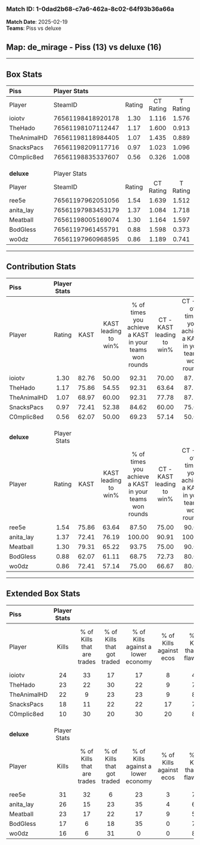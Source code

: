 ### Match ID: 1-0dad2b68-c7a6-462a-8c02-64f93b36a66a  
**Match Date**: 2025-02-19  
**Teams**: Piss vs deluxe  

## **Map**: de_mirage - Piss (13) vs deluxe (16)  
---  

## Box Stats  

| **Piss**    | Player Stats      |        |           |          |       |      |       |         |        |      |     |
| :- | :- | :-: | :-: | :-: | :-: | :-: | :-: | :-: | :-: | :-: | :-: |
| Player      | SteamID           | Rating | CT Rating | T Rating | KAST  | ADR  | Kills | Assists | Deaths | K/D  | HS% |
| ioiotv      | 76561198418920178 |  1.30  |   1.116   |  1.576   | 82.76 | 83.7 |  24   |    5    |   20   | 1.20 | 58  |
| TheHado     | 76561198107112447 |  1.17  |   1.600   |  0.913   | 75.86 | 92.1 |  23   |   10    |   25   | 0.92 | 47  |
| TheAnimalHD | 76561198118984405 |  1.07  |   1.435   |  0.889   | 68.97 | 74.4 |  22   |    4    |   22   | 1.00 | 27  |
| SnacksPacs  | 76561198209117716 |  0.97  |   1.023   |  1.096   | 72.41 | 72.2 |  18   |    5    |   22   | 0.82 | 44  |
| C0mplic8ed  | 76561198835337607 |  0.56  |   0.326   |  1.008   | 62.07 | 53.8 |  10   |    6    |   24   | 0.42 | 40  |
|             |                   |        |           |          |       |      |       |         |        |      |     |
|             |                   |        |           |          |       |      |       |         |        |      |     |
|             |                   |        |           |          |       |      |       |         |        |      |     |
| **deluxe**  | Player Stats      |        |           |          |       |      |       |         |        |      |     |
| Player      | SteamID           | Rating | CT Rating | T Rating | KAST  | ADR  | Kills | Assists | Deaths | K/D  | HS% |
| ree5e       | 76561197962051056 |  1.54  |   1.639   |  1.512   | 75.86 | 88.7 |  31   |    3    |   16   | 1.94 | 25  |
| anita_lay   | 76561197983453179 |  1.37  |   1.084   |  1.718   | 72.41 | 87.9 |  26   |   11    |   17   | 1.53 | 30  |
| Meatball    | 76561198005169074 |  1.30  |   1.164   |  1.597   | 79.31 | 96.8 |  23   |    9    |   20   | 1.15 | 56  |
| BodGless    | 76561197961455791 |  0.88  |   1.598   |  0.373   | 62.07 | 77.3 |  17   |    4    |   22   | 0.77 | 76  |
| wo0dz       | 76561197960968595 |  0.86  |   1.189   |  0.741   | 72.41 | 54.7 |  16   |    7    |   22   | 0.73 | 50  |
---  

## Contribution Stats  

| **Piss**    | Player Stats |       |                      |                                                        |                           |                                                             |                          |                                                            |
| :- | :-: | :-: | :-: | :-: | :-: | :-: | :-: | :-: |
| Player      |    Rating    | KAST  | KAST leading to win% | % of times you achieve a KAST in your teams won rounds | CT - KAST leading to win% | CT - % of times you achieve a KAST in your teams won rounds | T - KAST leading to win% | T - % of times you achieve a KAST in your teams won rounds |
| ioiotv      |     1.30     | 82.76 |        50.00         |                         92.31                          |           70.00           |                            87.50                            |          35.71           |                           100.00                           |
| TheHado     |     1.17     | 75.86 |        54.55         |                         92.31                          |           63.64           |                            87.50                            |          45.45           |                           100.00                           |
| TheAnimalHD |     1.07     | 68.97 |        60.00         |                         92.31                          |           77.78           |                            87.50                            |          45.45           |                           100.00                           |
| SnacksPacs  |     0.97     | 72.41 |        52.38         |                         84.62                          |           60.00           |                            75.00                            |          45.45           |                           100.00                           |
| C0mplic8ed  |     0.56     | 62.07 |        50.00         |                         69.23                          |           57.14           |                            50.00                            |          45.45           |                           100.00                           |
|             |              |       |                      |                                                        |                           |                                                             |                          |                                                            |
|             |              |       |                      |                                                        |                           |                                                             |                          |                                                            |
|             |              |       |                      |                                                        |                           |                                                             |                          |                                                            |
| **deluxe**  | Player Stats |       |                      |                                                        |                           |                                                             |                          |                                                            |
| Player      |    Rating    | KAST  | KAST leading to win% | % of times you achieve a KAST in your teams won rounds | CT - KAST leading to win% | CT - % of times you achieve a KAST in your teams won rounds | T - KAST leading to win% | T - % of times you achieve a KAST in your teams won rounds |
| ree5e       |     1.54     | 75.86 |        63.64         |                         87.50                          |           75.00           |                            90.00                            |          50.00           |                           83.33                            |
| anita_lay   |     1.37     | 72.41 |        76.19         |                         100.00                         |           90.91           |                           100.00                            |          60.00           |                           100.00                           |
| Meatball    |     1.30     | 79.31 |        65.22         |                         93.75                          |           75.00           |                            90.00                            |          54.55           |                           100.00                           |
| BodGless    |     0.88     | 62.07 |        61.11         |                         68.75                          |           72.73           |                            80.00                            |          42.86           |                           50.00                            |
| wo0dz       |     0.86     | 72.41 |        57.14         |                         75.00                          |           66.67           |                            80.00                            |          44.44           |                           66.67                            |
---  

## Extended Box Stats  

| **Piss**    | Player Stats |                            |                            |                                    |                         |                              |                                 |        |                             |                                     |                          |                               |                            |
| :- | :-: | :-: | :-: | :-: | :-: | :-: | :-: | :-: | :-: | :-: | :-: | :-: | :-: |
| Player      |    Kills     | % of Kills that are trades | % of Kills that got traded | % of Kills against a lower economy | % of Kills against ecos | % of Kills that are flawless | % of Kills that are close duels | Deaths | % of Deaths that get traded | % of Deaths against a lower economy | % of Deaths against ecos | % of Deaths that are flawless | % of Deaths that are close |
| ioiotv      |      24      |             33             |             17             |                 17                 |            8            |              46              |               13                |   20   |             15              |                  5                  |            5             |              80               |             10             |
| TheHado     |      23      |             22             |             30             |                 22                 |            9            |              78              |                0                |   25   |             16              |                 12                  |            4             |              68               |             12             |
| TheAnimalHD |      22      |             9              |             23             |                 23                 |            9            |              86              |                0                |   22   |             18              |                  9                  |            9             |              68               |             9              |
| SnacksPacs  |      18      |             11             |             22             |                 22                 |           17            |              72              |               11                |   22   |             18              |                  5                  |            5             |              59               |             5              |
| C0mplic8ed  |      10      |             30             |             20             |                 30                 |           20            |              80              |               20                |   24   |             25              |                  8                  |            4             |              71               |             0              |
|             |              |                            |                            |                                    |                         |                              |                                 |        |                             |                                     |                          |                               |                            |
|             |              |                            |                            |                                    |                         |                              |                                 |        |                             |                                     |                          |                               |                            |
|             |              |                            |                            |                                    |                         |                              |                                 |        |                             |                                     |                          |                               |                            |
| **deluxe**  | Player Stats |                            |                            |                                    |                         |                              |                                 |        |                             |                                     |                          |                               |                            |
| Player      |    Kills     | % of Kills that are trades | % of Kills that got traded | % of Kills against a lower economy | % of Kills against ecos | % of Kills that are flawless | % of Kills that are close duels | Deaths | % of Deaths that get traded | % of Deaths against a lower economy | % of Deaths against ecos | % of Deaths that are flawless | % of Deaths that are close |
| ree5e       |      31      |             32             |             6              |                 23                 |            3            |              74              |                3                |   16   |             13              |                 19                  |            0             |              88               |             0              |
| anita_lay   |      26      |             15             |             23             |                 35                 |            4            |              65              |                8                |   17   |             18              |                 24                  |            0             |              76               |             18             |
| Meatball    |      23      |             17             |             22             |                 17                 |            9            |              57              |                9                |   20   |             20              |                 25                  |            0             |              65               |             0              |
| BodGless    |      17      |             6              |             18             |                 35                 |            0            |              71              |               12                |   22   |             32              |                 14                  |            5             |              55               |             14             |
| wo0dz       |      16      |             6              |             31             |                 0                  |            0            |              81              |                6                |   22   |             27              |                 18                  |            5             |              86               |             5              |
